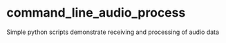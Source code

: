 # command_line_audio_process
Simple python scripts demonstrate receiving and processing of audio data
